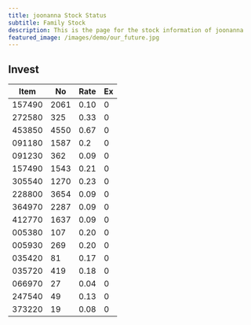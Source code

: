 ```yaml
---
title: joonanna Stock Status
subtitle: Family Stock 
description: This is the page for the stock information of joonanna
featured_image: /images/demo/our_future.jpg
---
```


## Invest

|  Item  | No | Rate | Ex   |
|--------|----|------|------|
| 157490 |2061| 0.10 |    0 | 
| 272580 | 325| 0.33 |    0 |
| 453850 |4550| 0.67 |    0 |
| 091180 |1587| 0.2  |    0 |
| 091230 | 362| 0.09 |    0 | 
| 157490 |1543| 0.21 |    0 | 
| 305540 |1270| 0.23 |    0 | 
| 228800 |3654| 0.09 |    0 |  
| 364970 |2287| 0.09 |    0 |  
| 412770 |1637| 0.09 |    0 | 
| 005380 | 107| 0.20 |    0 | 
| 005930 | 269| 0.20 |    0 | 
| 035420 |  81| 0.17 |    0 | 
| 035720 | 419| 0.18 |    0 | 
| 066970 |  27| 0.04 |    0 | 
| 247540 |  49| 0.13 |    0 | 
| 373220 |  19| 0.08 |    0 | 
